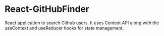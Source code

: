 # React-GitHubFinder
React application to search Github users. It uses Context API along with the useContext and useReducer hooks for state management. 
